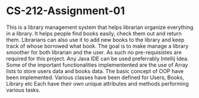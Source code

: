 # CS-212-Assignment-01
This is a library management system that helps librarian organize everything in a library. It helps people find books easily, check them out and return them. 
Librarians can also use it to add new books to the library and keep track of whose borrowed what book.
The goal is to make manage a library smoother for both librarian and the user.
As such no pre-requisistes are required for this project. Any Java IDE can be used preferrably Intellij Idea.
Some of the important functionalities implementented are the use of Array lists to store users data and books data.
The basic concept of OOP have been implemented. 
Various classes have been defined for Users, Books, Library etc
Each have their own unique attributes and methods performing various tasks.
